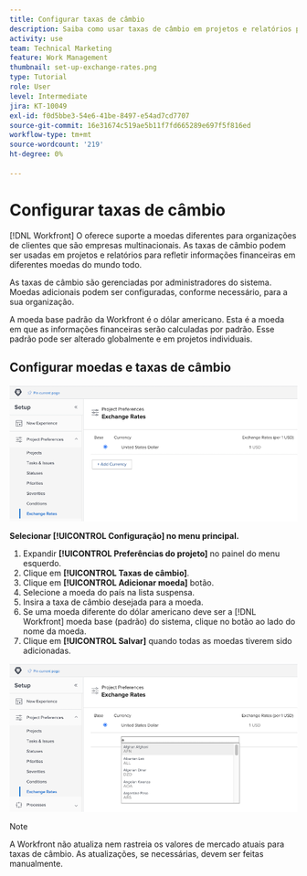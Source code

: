 ```yaml
---
title: Configurar taxas de câmbio
description: Saiba como usar taxas de câmbio em projetos e relatórios para refletir informações financeiras em diferentes moedas do mundo todo.
activity: use
team: Technical Marketing
feature: Work Management
thumbnail: set-up-exchange-rates.png
type: Tutorial
role: User
level: Intermediate
jira: KT-10049
exl-id: f0d5bbe3-54e6-41be-8497-e54ad7cd7707
source-git-commit: 16e31674c519ae5b11f7fd665289e697f5f816ed
workflow-type: tm+mt
source-wordcount: '219'
ht-degree: 0%

---
```


# Configurar taxas de câmbio

[!DNL Workfront] O oferece suporte a moedas diferentes para organizações de clientes que são empresas multinacionais. As taxas de câmbio podem ser usadas em projetos e relatórios para refletir informações financeiras em diferentes moedas do mundo todo.

As taxas de câmbio são gerenciadas por administradores do sistema. Moedas adicionais podem ser configuradas, conforme necessário, para a sua organização.

A moeda base padrão da Workfront é o dólar americano. Esta é a moeda em que as informações financeiras serão calculadas por padrão. Esse padrão pode ser alterado globalmente e em projetos individuais.

## Configurar moedas e taxas de câmbio

![Uma imagem de seleção de taxas de câmbio](assets/setting-up-finances-4.png)

**Selecionar [!UICONTROL Configuração] no menu principal.**

1. Expandir **[!UICONTROL Preferências do projeto]** no painel do menu esquerdo.
1. Clique em **[!UICONTROL Taxas de câmbio]**.
1. Clique em **[!UICONTROL Adicionar moeda]** botão.
1. Selecione a moeda do país na lista suspensa.
1. Insira a taxa de câmbio desejada para a moeda.
1. Se uma moeda diferente do dólar americano deve ser a [!DNL Workfront] moeda base (padrão) do sistema, clique no botão ao lado do nome da moeda.
1. Clique em **[!UICONTROL Salvar]** quando todas as moedas tiverem sido adicionadas.

![Uma imagem da adição de uma moeda à lista de taxas de câmbio](assets/setting-up-finances-5.png)

>[!NOTE]
>
>A Workfront não atualiza nem rastreia os valores de mercado atuais para taxas de câmbio. As atualizações, se necessárias, devem ser feitas manualmente.

